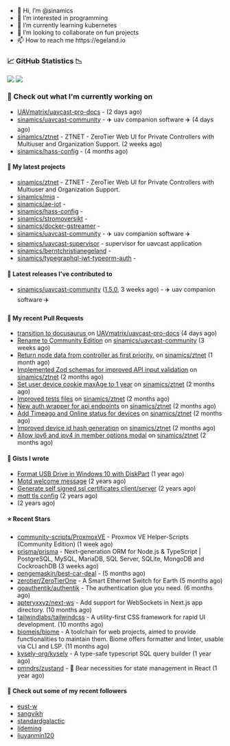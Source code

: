 <p align="center">
  <ul>
    <li>👋 Hi, I’m @sinamics</li>
    <li>👀 I’m interested in programming</li>
    <li>🌱 I’m currently learning kubernetes</li>
    <li>💞️ I’m looking to collaborate on fun projects</li>
    <li>📫 How to reach me https://egeland.io</li>
  </ul>
</p>

### 📈 GitHub Statistics 📉
<img align="center" src="https://githubreadme.egeland.io/?username=sinamics&show_icons=true&theme=ayu-mirage" />
<img align="center" src="https://githubreadme.egeland.io/top-langs/?username=sinamics&theme=ayu-mirage&layout=compact" />

### 👷 Check out what I'm currently working on

- [UAVmatrix/uavcast-pro-docs](https://github.com/UAVmatrix/uavcast-pro-docs) -  (2 days ago)
- [sinamics/uavcast-community](https://github.com/sinamics/uavcast-community) - ✈️ uav companion software ✈️ (4 days ago)
- [sinamics/ztnet](https://github.com/sinamics/ztnet) - ZTNET - ZeroTier Web UI for Private Controllers with Multiuser and Organization Support. (2 weeks ago)
- [sinamics/hass-config](https://github.com/sinamics/hass-config) -  (4 months ago)

#### 🌱 My latest projects

- [sinamics/ztnet](https://github.com/sinamics/ztnet) - ZTNET - ZeroTier Web UI for Private Controllers with Multiuser and Organization Support.
- [sinamics/miq](https://github.com/sinamics/miq) - 
- [sinamics/ae-iot](https://github.com/sinamics/ae-iot) - 
- [sinamics/hass-config](https://github.com/sinamics/hass-config) - 
- [sinamics/stromoversikt](https://github.com/sinamics/stromoversikt) - 
- [sinamics/docker-gstreamer](https://github.com/sinamics/docker-gstreamer) - 
- [sinamics/uavcast-community](https://github.com/sinamics/uavcast-community) - ✈️ uav companion software ✈️
- [sinamics/uavcast-supervisor](https://github.com/sinamics/uavcast-supervisor) - supervisor for uavcast application
- [sinamics/berntchristianegeland](https://github.com/sinamics/berntchristianegeland) - 
- [sinamics/typegraphql-jwt-typeorm-auth](https://github.com/sinamics/typegraphql-jwt-typeorm-auth) - 

#### 🔭 Latest releases I've contributed to

- [sinamics/uavcast-community](https://github.com/sinamics/uavcast-community) ([1.5.0](https://github.com/sinamics/uavcast-community/releases/tag/1.5.0), 3 weeks ago) - ✈️ uav companion software ✈️

#### 🔨 My recent Pull Requests

- [transition to docusaurus ](https://github.com/UAVmatrix/uavcast-pro-docs/pull/5) on [UAVmatrix/uavcast-pro-docs](https://github.com/UAVmatrix/uavcast-pro-docs) (4 days ago)
- [Rename to Community Edition](https://github.com/sinamics/uavcast-community/pull/35) on [sinamics/uavcast-community](https://github.com/sinamics/uavcast-community) (3 weeks ago)
- [Return node data from controller as first priority.](https://github.com/sinamics/ztnet/pull/548) on [sinamics/ztnet](https://github.com/sinamics/ztnet) (1 month ago)
- [Implemented Zod schemas for improved API input validation](https://github.com/sinamics/ztnet/pull/538) on [sinamics/ztnet](https://github.com/sinamics/ztnet) (2 months ago)
- [Set user device cookie maxAge to 1 year](https://github.com/sinamics/ztnet/pull/537) on [sinamics/ztnet](https://github.com/sinamics/ztnet) (2 months ago)
- [Improved tests files](https://github.com/sinamics/ztnet/pull/536) on [sinamics/ztnet](https://github.com/sinamics/ztnet) (2 months ago)
- [New auth wrapper for api endpoints](https://github.com/sinamics/ztnet/pull/535) on [sinamics/ztnet](https://github.com/sinamics/ztnet) (2 months ago)
- [Add Timeago and Online status for devices](https://github.com/sinamics/ztnet/pull/534) on [sinamics/ztnet](https://github.com/sinamics/ztnet) (2 months ago)
- [Improved device id hash generation](https://github.com/sinamics/ztnet/pull/530) on [sinamics/ztnet](https://github.com/sinamics/ztnet) (2 months ago)
- [Allow ipv6 and ipv4 in member options modal](https://github.com/sinamics/ztnet/pull/529) on [sinamics/ztnet](https://github.com/sinamics/ztnet) (2 months ago)

#### 📓 Gists I wrote

- [Format USB Drive in Windows 10 with DiskPart](https://gist.github.com/8aa001b3dbe040e07917665b6a8f59c4) (1 year ago)
- [Motd welcome message](https://gist.github.com/d1f96f39b797ccb2eba6e8bd539510bc) (2 years ago)
- [Generate self signed ssl certificates client/server](https://gist.github.com/4ecdb293851b7018a715f4186ffa1e79) (2 years ago)
- [mqtt tls config](https://gist.github.com/20d325a3d7d8d9db4c657737f93aac99) (2 years ago)
- [](https://gist.github.com/2dce8bf46e2de3f3fb642bc342d9f5a2) (2 years ago)

#### ⭐ Recent Stars

- [community-scripts/ProxmoxVE](https://github.com/community-scripts/ProxmoxVE) - Proxmox VE Helper-Scripts (Community Edition)  (1 week ago)
- [prisma/prisma](https://github.com/prisma/prisma) - Next-generation ORM for Node.js &amp; TypeScript | PostgreSQL, MySQL, MariaDB, SQL Server, SQLite, MongoDB and CockroachDB (3 weeks ago)
- [pengemaskin/best-car-deal](https://github.com/pengemaskin/best-car-deal) -  (5 months ago)
- [zerotier/ZeroTierOne](https://github.com/zerotier/ZeroTierOne) - A Smart Ethernet Switch for Earth (5 months ago)
- [goauthentik/authentik](https://github.com/goauthentik/authentik) - The authentication glue you need. (6 months ago)
- [apteryxxyz/next-ws](https://github.com/apteryxxyz/next-ws) - Add support for WebSockets in Next.js app directory. (10 months ago)
- [tailwindlabs/tailwindcss](https://github.com/tailwindlabs/tailwindcss) - A utility-first CSS framework for rapid UI development. (10 months ago)
- [biomejs/biome](https://github.com/biomejs/biome) - A toolchain for web projects, aimed to provide functionalities to maintain them. Biome offers formatter and linter, usable via CLI and LSP. (11 months ago)
- [kysely-org/kysely](https://github.com/kysely-org/kysely) - A type-safe typescript SQL query builder (1 year ago)
- [pmndrs/zustand](https://github.com/pmndrs/zustand) - 🐻 Bear necessities for state management in React (1 year ago)

#### 👯 Check out some of my recent followers

- [eust-w](https://github.com/eust-w)
- [sangvikh](https://github.com/sangvikh)
- [standardgalactic](https://github.com/standardgalactic)
- [lideming](https://github.com/lideming)
- [liuyanmin120](https://github.com/liuyanmin120)
